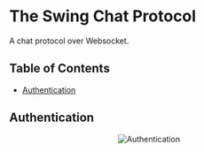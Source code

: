 # The Swing Chat Protocol
A chat protocol over Websocket.

## Table of Contents
+ [Authentication](#authentication)

## Authentication
<center><img src="https://raw.githubusercontent.com/hossein-zare/swing-chat-protocol/main/images/authentication/1.png" alt="Authentication"></center>